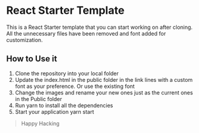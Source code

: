 # React Starter Template
This is a React Starter template that you can start working on after cloning. All the unnecessary files have been removed and font added for customization.

## How to Use it
1. Clone the repository into your local folder
2. Update the index.html in the public folder in the link lines with a custom font as your preference. Or use the existing font
3. Change the images and rename your new ones just as the current ones in the Public folder
4. Run yarn to install all the dependencies
5. Start your application yarn start

> Happy Hacking
